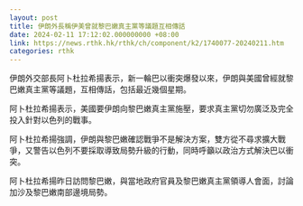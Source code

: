```yaml
---
layout: post
title: 伊朗外長稱伊美曾就黎巴嫩真主黨等議題互相傳話
date: 2024-02-11 17:12:02.000000000 +08:00
link: https://news.rthk.hk/rthk/ch/component/k2/1740077-20240211.htm
categories: rthk
---
```


伊朗外交部長阿卜杜拉希揚表示，新一輪巴以衝突爆發以來，伊朗與美國曾經就黎巴嫩真主黨等議題，互相傳話，包括最近幾個星期。

阿卜杜拉希揚表示，美國要伊朗向黎巴嫩真主黨施壓，要求真主黨切勿廣泛及完全投入針對以色列的戰事。

阿卜杜拉希揚強調，伊朗與黎巴嫩確認戰爭不是解決方案，雙方從不尋求擴大戰爭，又警告以色列不要採取導致局勢升級的行動，同時呼籲以政治方式解決巴以衝突。

阿卜杜拉希揚昨日訪問黎巴嫩，與當地政府官員及黎巴嫩真主黨領導人會面，討論加沙及黎巴嫩南部邊境局勢。

